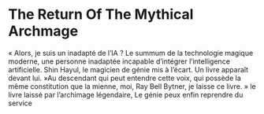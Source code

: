 # The Return Of The Mythical Archmage
« Alors, je suis un inadapté de l’IA ? Le summum de la technologie magique moderne, une personne inadaptée incapable d’intégrer l’intelligence artificielle. Shin Hayul, le magicien de génie mis à l’écart. Un livre apparaît devant lui. »Au descendant qui peut entendre cette voix, qui possède la même constitution que la mienne, moi, Ray Bell Bytner, je laisse ce livre. » le livre laissé par l’archimage légendaire, Le génie peux enfin reprendre du service